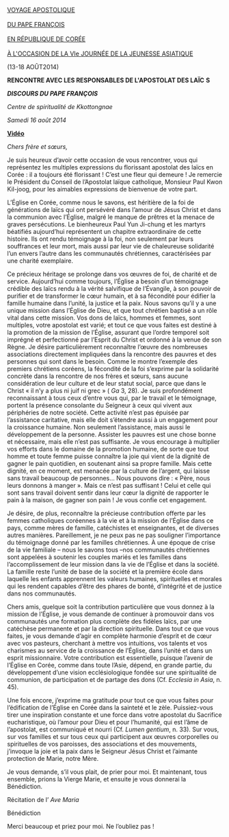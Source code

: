 [VOYAGE APOSTOLIQUE\
\
DU PAPE FRANÇOIS\
\
EN RÉPUBLIQUE DE CORÉE\
\
À L'OCCASION DE LA VIe JOURNÉE DE LA JEUNESSE ASIATIQUE](/content/francesco/it/travels/2014/outside/documents/papa-francesco-repubblica-corea.html)

(13-18 AOÛT2014)

**RENCONTRE AVEC LES RESPONSABLES DE L'APOSTOLAT DES LAÏC** **S**

***DISCOURS DU PAPE FRANÇOIS***

*Centre de spiritualité de Kkottongnae*

*Samedi 16 août 2014*

**[Vidéo](http://player.rv.va/vaticanplayer.asp?language=it&tic=VA_LOEY53M9)**

*Chers frère et sœurs,*

Je suis heureux d’avoir cette occasion de vous rencontrer, vous qui représentez les multiples expressions du florissant apostolat des laïcs en Corée : il a toujours été florissant ! C’est une fleur qui demeure ! Je remercie le Président du Conseil de l’Apostolat laïque catholique, Monsieur Paul Kwon Kil-joog, pour les aimables expressions de bienvenue de votre part.

L’Église en Corée, comme nous le savons, est héritière de la foi de générations de laïcs qui ont persévéré dans l’amour de Jésus Christ et dans la communion avec l’Église, malgré le manque de prêtres et la menace de graves persécutions. Le bienheureux Paul Yun Ji-chung et les martyrs béatifiés aujourd’hui représentent un chapitre extraordinaire de cette histoire. Ils ont rendu témoignage à la foi, non seulement par leurs souffrances et leur mort, mais aussi par leur vie de chaleureuse solidarité l’un envers l’autre dans les communautés chrétiennes, caractérisées par une charité exemplaire.

Ce précieux héritage se prolonge dans vos œuvres de foi, de charité et de service. Aujourd’hui comme toujours, l’Église a besoin d’un témoignage crédible des laïcs rendu à la vérité salvifique de l’Évangile, à son pouvoir de purifier et de transformer le cœur humain, et à sa fécondité pour édifier la famille humaine dans l’unité, la justice et la paix. Nous savons qu’il y a une unique mission dans l’Église de Dieu, et que tout chrétien baptisé a un rôle vital dans cette mission. Vos dons de laïcs, hommes et femmes, sont multiples, votre apostolat est varié; et tout ce que vous faites est destiné à la promotion de la mission de l’Église, assurant que l’ordre temporel soit imprégné et perfectionné par l’Esprit du Christ et ordonné à la venue de son Règne. Je désire particulièrement reconnaître l’œuvre des nombreuses associations directement impliquées dans la rencontre des pauvres et des personnes qui sont dans le besoin. Comme le montre l’exemple des premiers chrétiens coréens, la fécondité de la foi s’exprime par la solidarité concrète dans la rencontre de nos frères et sœurs, sans aucune considération de leur culture et de leur statut social, parce que dans le Christ « il n’y a plus ni juif ni grec » ( *Ga* 3, 28). Je suis profondément reconnaissant à tous ceux d’entre vous qui, par le travail et le témoignage, portent la présence consolante du Seigneur à ceux qui vivent aux périphéries de notre société. Cette activité n’est pas épuisée par l’assistance caritative, mais elle doit s’étendre aussi à un engagement pour la croissance humaine. Non seulement l’assistance, mais aussi le développement de la personne. Assister les pauvres est une chose bonne et nécessaire, mais elle n’est pas suffisante. Je vous encourage à multiplier vos efforts dans le domaine de la promotion humaine, de sorte que tout homme et toute femme puisse connaître la joie qui vient de la dignité de gagner le pain quotidien, en soutenant ainsi sa propre famille. Mais cette dignité, en ce moment, est menacée par la culture de l’argent, qui laisse sans travail beaucoup de personnes… Nous pouvons dire : « Père, nous leurs donnons à manger ». Mais ce n’est pas suffisant ! Celui et celle qui sont sans travail doivent sentir dans leur cœur la dignité de rapporter le pain à la maison, de gagner son pain ! Je vous confie cet engagement.

Je désire, de plus, reconnaître la précieuse contribution offerte par les  femmes catholiques coréennes à la vie et à la mission de l’Église dans ce pays, comme mères de famille, catéchistes et enseignantes, et de diverses autres manières. Pareillement, je ne peux pas ne pas souligner l’importance du témoignage donné par les familles chrétiennes. À une époque de crise de la vie familiale – nous le savons tous –nos communautés chrétiennes sont appelées à soutenir les couples mariés et les familles dans l’accomplissement de leur mission dans la vie de l’Église et dans la société. La famille reste l’unité de base de la société et la première école dans laquelle les enfants apprennent les valeurs humaines, spirituelles et morales qui les rendent capables d’être des phares de bonté, d’intégrité et de justice dans nos communautés.

Chers amis, quelque soit la contribution particulière que vous donnez à la mission de l’Église, je vous demande de continuer à promouvoir dans vos communautés une formation plus complète des fidèles laïcs, par une catéchèse permanente et par la direction spirituelle. Dans tout ce que vous faites, je vous demande d’agir en complète harmonie d’esprit et de cœur avec vos pasteurs, cherchant à mettre vos intuitions, vos talents et vos charismes au service de la croissance de l’Église, dans l’unité et dans un esprit missionnaire. Votre contribution est essentielle, puisque l’avenir de l’Église en Corée, comme dans toute l’Asie, dépend, en grande partie, du développement d’une vision ecclésiologique fondée sur une spiritualité de communion, de participation et de partage des dons (Cf. *Ecclesia in Asia*, n. 45).

Une fois encore, j’exprime ma gratitude pour tout ce que vous faites pour l’édification de l’Église en Corée dans la sainteté et le zèle. Puissiez-vous tirer une inspiration constante et une force dans votre apostolat du Sacrifice eucharistique, où l’amour pour Dieu et pour l’humanité, qui est l’âme de l’apostolat, est communiqué et nourri (Cf. *Lumen gentium*, n. 33). Sur vous, sur vos familles et sur tous ceux qui participent aux œuvres corporelles ou spirituelles de vos paroisses, des associations et des mouvements, j’invoque la joie et la paix dans le Seigneur Jésus Christ et l’aimante protection de Marie, notre Mère.

Je vous demande, s’il vous plait, de prier pour moi. Et maintenant, tous ensemble, prions la Vierge Marie, et ensuite je vous donnerai la Bénédiction.

Récitation de l’ *Ave Maria*

Bénédiction

Merci beaucoup et priez pour moi. Ne l’oubliez pas !